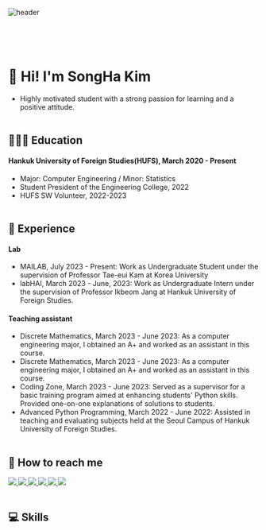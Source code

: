 ![header](https://capsule-render.vercel.app/api?type=waving&color=auto&height=250&section=header&text=Hi%20there👋🏻%20I'm%20songhaaa.&fontAlign=65&fontAlignY=40&fontSize=50&fontColor=927A78&animation=twinkling)

<br/><br/><br/>
# 🐯 Hi! I'm SongHa Kim
- Highly motivated student with a strong passion for learning and a positive attitude.
<br/><br/>

## 👩🏻‍🎓 Education
#### Hankuk University of Foreign Studies(HUFS), March 2020 - Present
- Major: Computer Engineering / Minor: Statistics
- Student President of the Engineering College, 2022
- HUFS SW Volunteer, 2022-2023
<br/><br/>

## 🔭 Experience
#### Lab
- MAILAB,  July 2023 - Present: Work as Undergraduate Student under the supervision of Professor Tae-eui Kam at Korea University
- labHAI, March 2023 - June, 2023: Work as Undergraduate Intern under the supervision of Professor Ikbeom Jang  at Hankuk University of Foreign Studies.
#### Teaching assistant
- Discrete Mathematics, March 2023 - June 2023: As a computer engineering major, I obtained an A+ and worked as an assistant in this course.
- Discrete Mathematics, March 2023 - June 2023: As a computer engineering major, I obtained an A+ and worked as an assistant in this course.
- Coding Zone, March 2023 - June 2023: Served as a supervisor for a basic training program aimed at enhancing students' Python skills. Provided one-on-one explanations of solutions to students.
- Advanced Python Programming, March 2022 - June 2022: Assisted in teaching and evaluating subjects held at the Seoul Campus of Hankuk University of Foreign Studies.
<br/><br/>

## 💌 How to reach me
<a href="thdgk0513@gmail.com">
  <img src="https://img.shields.io/badge/thdgk0513@gmail.com-EA4335?style=flat-square&logo=gmail&logoColor=white&link=thdgk0513@gmail.com"/>
</a>
<a href="thdgk0513@naver.com">
  <img src="https://img.shields.io/badge/thdgk0513@naver.com-03C75A?style=flat-square&logo=naver&logoColor=white&link=thdgk0513@naver.com"/>
</a>
<a href="https://www.instagram.com/songhaaa__/">
  <img src="https://img.shields.io/badge/Instagram-E4405F?style=flat-square&logo=instagram&logoColor=white&link=https://www.instagram.com/songhaaa__/"/>
</a>
<a href="https://www.linkedin.com/in/songhaaakim/">
  <img src="https://img.shields.io/badge/LinkedIn-0A66C2?style=flat-square&logo=linkedin&logoColor=white&link=https://www.linkedin.com/in/songhaaakim/"/>
</a>
<a href="https://velog.io/@songhaaa">
  <img src="https://img.shields.io/badge/Velog-11B48A?style=flat-square&logo=Vimeo&logoColor=white&link=https://velog.io/@songhaaa"/>
</a>
<a href="https://github.com/songhaaa">
  <img src="https://img.shields.io/badge/GitHub-181717?style=flat-square&logo=github&logoColor=white&link=https://github.com/songhaaa"/>
</a>
<br/><br/>

## 💻 Skills
<br/><br/>

<!--
**songhaaa/songhaaa** is a ✨ _special_ ✨ repository because its `README.md` (this file) appears on your GitHub profile.

Here are some ideas to get you started:

- 🔭 I’m currently working on ...
- 🌱 I’m currently learning ...
- 👯 I’m looking to collaborate on ...
- 🤔 I’m looking for help with ...
- 💬 Ask me about ...
- 📫 How to reach me: ...
- 😄 Pronouns: ...
- ⚡ Fun fact: ...
-->
